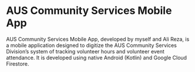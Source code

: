 # AUS Community Services Mobile App

AUS Community Services Mobile App, developed by myself and Ali Reza, is a mobile application designed to digitize the AUS Community Services Division’s system of tracking volunteer hours and volunteer event attendance. It is developed using native Android (Kotlin) and Google Cloud Firestore.
